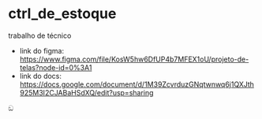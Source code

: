 # ctrl_de_estoque

trabalho de técnico

- link do figma: https://www.figma.com/file/KosW5hw6DfUP4b7MFEX1oU/projeto-de-telas?node-id=0%3A1
- link do docs: https://docs.google.com/document/d/1M39ZcvrduzGNqtwnwq6j1QXJth925M3I2CJABaHSdXQ/edit?usp=sharing


 ඞ 

